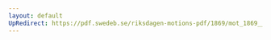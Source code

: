 ```yaml
---
layout: default
UpRedirect: https://pdf.swedeb.se/riksdagen-motions-pdf/1869/mot_1869__ak__00293/mot_1869__ak__00293_001.pdf
---
```

